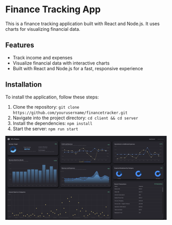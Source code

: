 # Finance Tracking App

This is a finance tracking application built with React and Node.js. It uses charts for visualizing financial data.

## Features

- Track income and expenses
- Visualize financial data with interactive charts
- Built with React and Node.js for a fast, responsive experience

## Installation

To install the application, follow these steps:

1. Clone the repository: `git clone https://github.com/yourusername/financetracker.git`
2. Navigate into the project directory: `cd client && cd server`
3. Install the dependencies: `npm install`
4. Start the server: `npm run start`

![App Screenshot](./app-ss.png "Screenshot of the App")